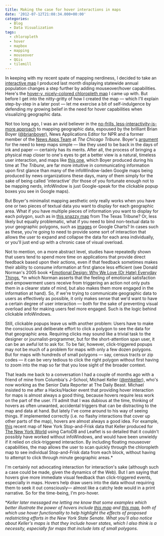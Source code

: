 ```yaml
---
title: Making the case for hover interactions in maps
date: '2012-07-12T21:08:34.000+00:00'
categories:
  - Blog
  - Data Visualization
tags:
  - chloropleth
  - hover
  - mapbox
  - mapping
  - mouseover
  - QGis
  - tilemill
---
```


In keeping with my recent spate of mapping nerdiness, I decided to take an <a href="http://carlvlewis.net/?p=2742">interactive map</a> I produced last month displaying statewide annual population changes a step further by adding mouseover/hover capabilities. <!--more-->Here's the <a href="http://carlvlewis.net/?portfolio=interactive-statewide-population-change-between-2010-and-2011">hover-y, nicely-colored chloropleth map</a> I came up with. But before I get into the nitty-gritty of how I created the map –– which I'll explain step-by-step in a later post –– let me exercise a bit of self-indulgence by defending my growing belief in the need for hover capabilities when visualizing geographic data.

Not too long ago, I was an avid believer in the <a href="http://blog.apps.chicagotribune.com/2011/03/08/making-maps-1/">no-frills, less-interactivity-is-more approach</a> to mapping geographic data, espoused by the brilliant Brian Boyer (<a href="http://twitter.com/brianboyer">@brianboyer)</a>, News Applications Editor for NPR and a former member of the <a href="http://www.facebook.com/tribapps">News Apps Team</a> at *The Chicago Tribune*. Boyer's <a href="http://blog.apps.chicagotribune.com/2011/03/08/making-maps-1/">argument</a> for the need to keep maps simple –– like they used to be back in the days of ink and paper –– certainly has its merits. After all, the process of bringing a physical map closer to one's eyes to get a better view is a natural, timeless user interaction, and maps like <a href="http://blog.apps.chicagotribune.com/2011/03/08/making-maps-1/">this one</a>, which Boyer produced during his time at *The Tribune*, are far more intuitive in communicating information upon first glance than many of the infoWindow-laden Google maps being produced by news organizations these days, many of them simply for the sake of being called 'interactive' (for those of you fortunate enough not to be mapping nerds, infoWindow is just Google-speak for the clickable popup boxes you see in Google maps).

But Boyer's minimalist mapping aesthetic only really works when you have one or two pieces of textual data you want to display for each geographic area. What if you have multiple pieces of information you want to display for each polygon, such as in <a href="http://www.texastribune.org/texas-counties-and-demographics/census/on-the-records-majority-texas-minority-races/">this snazzy map</a> from The Texas Tribune? Or, less likely but equally problematic, what if you need to bind non-textual data to your geographic polygons, such as <a href="http://mapbox.com/wax/">images</a> or Google Charts?  In cases such as these, you're going to need to provide some sort of interaction that allows the user to expand and collapse the data for each area individually, or you'll just end up with a chronic case of visual overload.

Not to mention, on a more abstract level, studies have repeatedly shown that users tend to spend more time on applications that provide direct feedback based upon their actions, even if that feedback sometimes makes their ability to consume information at first glance less efficient (see Donald Norman's 2005 book *<a href="http://www.goodreads.com/book/show/841.Emotional_Design">Emotional Design: Why We Love (Or Hate) Everyday Things</a>, *in which Norman asserts that the feeling of emotional satisfaction and empowerment users receive from triggering an action not only puts them in a clearer state of mind, but also makes them more engaged in the information at hand). So, if we're trying to communicate geographic data to users as effectively as possible, it only makes sense that we'd want to have a certain degree of user interaction –– both for the sake of preventing visual overload and for making users feel more engaged. Such is the logic behind clickable infoWindows.

Still, clickable popups leave us with another problem: Users have to make the conscious and deliberate effort to click a polygon to see the data for that geographic area. Requiring clicks may sound like a trivial task to the designer or journalist-programmer, but for the short-attention span user, it can be an awful lot to ask for. To be fair, however, click-triggered popups may not be much of a problem for maps with only a few dozen polygons. But for maps with hundreds of small polygons –– say, census tracts or zip codes –– it can be very tedious to click the right polygon without first having to zoom into the map so far that you lose sight of the broader context.

That leads me back to a conversation I had a couple of months ago with a friend of mine from Columbia's J-School, Michael Keller (<a href="http://twitter.com/mhkeller">@mhkeller</a>), who's now working as the Senior Data Reporter at The Daily Beast. Michael insisted to me after a Hacks/Hacker event that providing hover interaction for maps is almost always a good thing, because hovers require less work on the part of the user. I'll admit that I was dubious at the time, thinking of hovers as often unwanted, accidental triggers that can be distracting to the map and data at hand. But lately I've come around to his way of seeing things. If implemented correctly (i.e. no flashy interactions that cover up other parts of the map), hovers are almost always a good idea. For example, <a href="http://thenewyorkworld.com/public/2012/may/nyw-hotspots-map/index.php">this</a> recent map of New York Stop-and-Frisk data that Keller produced for <a href="http://thenewyorkworld.com">The New York World</a> using CartoDB and Leaflet is so detailed that it couldn't possibly have worked without infoWindows, and would have been unwieldy if it relied on click-triggered interaction. By including floating mouseover capabilities, the map allows the user to scan quickly through the chloropleth map to see individual Stop-and-Frisk data from each block, without having to attempt to click through minute geographic areas.*

I'm certainly not advocating interaction for interaction's sake (although such a case could be made, given the dynamics of the Web). But I am saying that hovers give more immediate visual feedback than click-triggered events, especially in maps. Hovers help draw users into the data without requiring them to seek it out consciously–– almost like a catchy lede would in a print narrative. So for the time-being, I'm pro-hover.

**Keller later messaged me letting me know that some examples which better illustrate the power of hovers include <a href="http://www.thenewyorkworld.com/2012/01/10/redistricting/">this map</a> and <a href="http://blog.timesunion.com/capitol/archives/114554/2010-voting-patterns-2012-district-lines-bigger-majorities/">this map</a>, both of which use hover functionality to help highlight the effects of proposed redistricting efforts in the New York State Senate. What you'll also notice about Keller's maps is that they include hover states, which I also think is a necessity, especially for maps that include lots of small polygons.*
